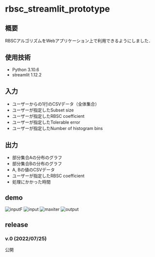 # rbsc_streamlit_prototype

## 概要
RBSCアルゴリズムをWebアプリケーション上で利用できるようにしました．

## 使用技術
- Python 3.10.6
- streamlit 1.12.2

## 入力
- ユーザーからの1行のCSVデータ（全体集合）
- ユーザーが指定したSubset size
- ユーザーが指定したRBSC coefficient
- ユーザーが指定したTolerable error
- ユーザーが指定したNumber of histogram bins


## 出力
- 部分集合Aの分布のグラフ
- 部分集合Bの分布のグラフ
- A, Bの値のCSVデータ
- ユーザーが指定したRBSC coefficient
- 処理にかかった時間

## demo
![inputF](https://user-images.githubusercontent.com/68161620/192953638-35de75d5-026a-4067-9393-469c14e05e93.PNG)
![input](https://user-images.githubusercontent.com/68161620/192953602-5e2dfbab-f8ba-4629-b181-11866d82697f.PNG)
![maxiter](https://user-images.githubusercontent.com/68161620/192952543-d6f27805-6308-402d-8647-73809dce0a6e.PNG)
![output](https://user-images.githubusercontent.com/68161620/192952551-64410a27-4d59-4684-8154-d78b653442f1.PNG)


## release

### v.0 (2022/07/25)
公開
